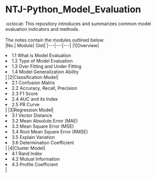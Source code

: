 # NTJ-Python_Model_Evaluation
:octocat: This repository introduces and summarizes common model evaluation indicators and methods.<br></br>
The notes contain the modules outlined below:<br>
|No.| Module| Gist|
|---|---|---|
|1|Overview|<li>1.1 What is Model Evaluation</li><li>1.2 Type of Model Evaluation</li><li>1.3 Over Fitting and Under Fitting</li><li>1.4 Model Generalization Ability</li>|
|2|Classification Model|<li>2.1 Confusion Matrix</li><li>2.2 Accuracy, Recall, Precision</li><li>2.3 F1 Score</li><li>2.4 AUC and its Index</li><li>2.5 PR Curve</li>|
|3|Regression Model|<li>3.1 Vector Distance</li><li>3.2 Mean Absolute Error (MAE)</li><li>3.3 Mean Square Error (MSE)</li><li>3.4 Root Mean Square Error (RMSE)</li><li>3.5 Explain Variation</li><li>3.6 Determination Coefficient</li>|
|4|Cluster Model|<li>4.1 Rand Index</li><li>4.2 Mutual Information</li><li>4.3 Profile Coefficient</li>|

